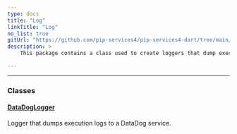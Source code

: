 ```yaml
---
type: docs
title: "Log"
linkTitle: "Log"
no_list: true
gitUrl: "https://github.com/pip-services4/pip-services4-dart/tree/main/pip-services4-datadog-dart"
description: >
    This package contains a class used to create loggers that dump execution logs to a DataDog service.

---
```

---


<div class="module-body"> 

### Classes

#### [DataDogLogger](datadog_logger)
Logger that dumps execution logs to a DataDog service.


</div>

